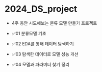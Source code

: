 # 2024_DS_project
- 4주 동안 시도해보는 분류 모델 만들기 프로젝트

- ✅01 분류모델 기초
- ✅02 EDA를 통해 데이터 탐색하기
- ✅03 탐색한 데이터로 모델 성능 개선
- ✅04 모델과 파라미터 찾기 정리
